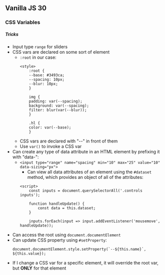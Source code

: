 ## Vanilla JS 30
### CSS Variables
##### Tricks
* Input type `range` for sliders
* CSS vars are declared on some sort of element
    * `:root` in our case:
        ```
        <style>
            :root {
            --base: #3493ca;
            --spacing: 10px;
            --blur: 10px;
            }

            img {
            padding: var(--spacing);
            background: var(--spacing);
            filter: blur(var(--blur));
            }

            .hl {
            color: var(--base);
            }
        ```
    * CSS vars are declared with "--" in front of them
    * Use `var()` to invoke a CSS var
* Can create any type of data attribute in an HTML element by prefixing it with "data-":
    * `<input type="range" name="spacing" min="10" max="25" value="10" data-sizing="px">`
        * Can view all data attributes of an element using the `#dataset` method, which provides an object of all of the attributes:
        ```
        <script>
            const inputs = document.querySelectorAll('.controls inputs');

            function handleUpdate() {
                const data = this.dataset;
            }

            inputs.forEach(input => input.addEventListener('mousemove', handleUpdate));
        ```
* Can access the root using `document.documentElement`
* Can update CSS property using `#setProperty`:
    ```
    document.documentElement.style.setProperty(`--${this.name}`, ${this.value});
    ```
* If I change a CSS var for a specific element, it will override the root var, but **ONLY** for that element